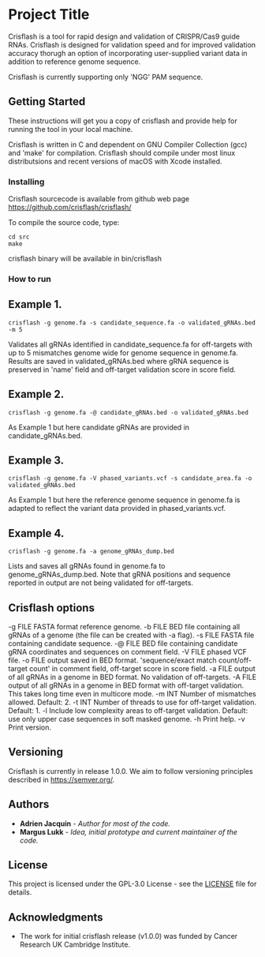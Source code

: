 # Project Title

Crisflash is a tool for rapid design and validation of CRISPR/Cas9 guide RNAs. Crisflash is designed for validation speed
and for improved validation accuracy thorugh an option of incorporating user-supplied variant data in addition to
reference genome sequence.

Crisflash is currently supporting only 'NGG' PAM sequence.

## Getting Started

These instructions will get you a copy of crisflash and provide help for running the tool in your local machine.

Crisflash is written in C and dependent on GNU Compiler Collection (gcc) and 'make' for compilation. Crisflash
should compile under most linux distributsions and recent versions of macOS with Xcode installed.

### Installing

Crisflash sourcecode is available from github web page https://github.com/crisflash/crisflash/

To compile the source code, type:

```
cd src
make
```
crisflash binary will be available in bin/crisflash

### How to run

## Example 1.
```
crisflash -g genome.fa -s candidate_sequence.fa -o validated_gRNAs.bed -m 5
```
Validates all gRNAs identified in candidate_sequence.fa for off-targets with up to 5 mismatches genome wide for genome sequence in genome.fa.
Results are saved in validated_gRNAs.bed where gRNA sequence is preserved in 'name' field and off-target validation score in score field.

## Example 2.
```
crisflash -g genome.fa -@ candidate_gRNAs.bed -o validated_gRNAs.bed
```
As Example 1 but here candidate gRNAs are provided in candidate_gRNAs.bed.

## Example 3.
```
crisflash -g genome.fa -V phased_variants.vcf -s candidate_area.fa -o validated_gRNAs.bed
```
As Example 1 but here the reference genome sequence in genome.fa is adapted to reflect the variant data provided in phased_variants.vcf.

## Example 4.
```
crisflash -g genome.fa -a genome_gRNAs_dump.bed
```
Lists and saves all gRNAs found in genome.fa to genome_gRNAs_dump.bed. Note that gRNA positions and sequence reported in
output are not being validated for off-targets.

## Crisflash options

-g FILE       FASTA format reference genome.
-b FILE       BED file containing all gRNAs of a genome (the file can be created with -a flag).
-s FILE       FASTA file containing candidate sequence.
-@ FILE       BED file containing candidate gRNA coordinates and sequences on comment field.
-V FILE       phased VCF file.
-o FILE       output saved in BED format. 'sequence/exact match count/off-target count' in comment field, off-target score in score field.
-a FILE       output of all gRNAs in a genome in BED format. No validation of off-targets.
-A FILE       output of all gRNAs in a genome in BED format with off-target validation. This takes long time even in multicore mode.
-m INT        Number of mismatches allowed. Default: 2.
-t INT        Number of threads to use for off-target validation. Default: 1.
-l    	      Include low complexity areas to off-target validation. Default: use only upper case sequences in soft masked genome.
-h    	      Print help.
-v    	      Print version.

## Versioning

Crisflash is currently in release 1.0.0. We aim to follow versioning principles described in https://semver.org/.

## Authors

* **Adrien Jacquin** - *Author for most of the code.*
* **Margus Lukk** - *Idea, initial prototype and current maintainer of the code.*

## License

This project is licensed under the GPL-3.0 License - see the [LICENSE](https://github.com/crisflash/crisflash/blob/master/LICENSE) file for details.

## Acknowledgments

* The work for initial crisflash release (v1.0.0) was funded by Cancer Research UK Cambridge Institute.
